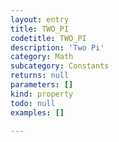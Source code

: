```yaml
---
layout: entry
title: TWO_PI
codetitle: TWO_PI
description: 'Two Pi'
category: Math
subcategory: Constants
returns: null
parameters: []
kind: property
todo: null
examples: []

---
```

